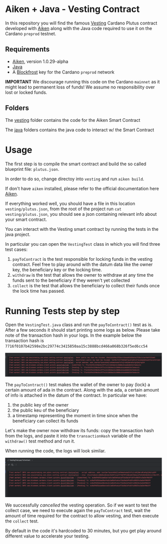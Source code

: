 # Aiken + Java - Vesting Contract

In this repository you will find the famous [Vesting](https://aiken-lang.org/example--vesting) Cardano Plutus contract 
developed with [Aiken](https://aiken-lang.org/) along with the Java code required to use it on the Cardano `preprod` testnet.

## Requirements

* [Aiken](https://aiken-lang.org/), version 1.0.29-alpha
* [Java](https://www.oracle.com/java/technologies/downloads/)
* A [Blockfrost](https://blockfrost.io/) key for the Cardano `preprod` network

**IMPORTANT** We discourage running this code on the Cardano `mainnet` as it might lead to permanent loss of funds! We
assume no responsibility over lost or locked funds. 

## Folders

The [vesting](vesting) folder contains the code for the Aiken Smart Contract

The [java](java) folders contains the java code to interact w/ the Smart Contract

# Usage 

The first step is to compile the smart contract and build the so called blueprint file: `plutus.json`.

In order to do so, change directoy into `vesting` and run `aiken build`. 

If don't have `aiken` installed, please refer to the official documentation here [Aiken](https://aiken-lang.org/).

If everything worked well, you should have a file in this location `vesting/plutus.json`, from the root of the project
run `cat vesting/plutus.json`, you should see a json containing relevant info about your smart contract.

You can interact with the Vesting smart contract by running the tests in the java project.

In particular you can open the `VestingTest` class in which you will find three test cases:

1. `payToContract` is the test responsible for locking funds in the vesting contract. Feel free to play around with the datum
data like the owner key, the beneficiary key or the locking time.
2. `withdraw` is the test that allows the owner to withdraw at any time the funds sent to the beneficiary if they weren't yet collected
3. `collect` is the test that allows the beneficiary to collect their funds once the lock time has passed.

# Running Tests step by step

Open the `VestingTest.java` class and run the `payToContract()` test as is. After a few seconds it should start printing
some logs as below. Please take note of the transaction hash in your logs. In the example below the transaction hash is
`7716f0107b42598e2bc29774c3415850aa15c3888bcd466a068b326f5ed6cc54`

![Send to Contract.png](images/send-to-contract.png)

The `payToContract()` test makes the wallet of the owner to pay (lock) a certain amount of ada in the contract. Along with 
the ada, a certain amount of info is attached in the datum of the contract. In particular we have:
1. the public key of the owner
2. the public keu of the beneficiary
3. a timestamp representing the moment in time since when the beneficiary can collect its funds

Let's make the owner now withdraw its funds: copy the transaction hash from the logs, and paste it into the `transactionHash` variable
of the `withdraw()` test method and run it.

When running the code, the logs will look similar.

![Withdraw from contract.png](images/withdraw.png)

We successfully _cancelled_ the vesting operation. So if we want to test the collect case, we need to execute again the `payToContract`
test, wait the amount of time required for the contract to allow vesting, and then execute the `collect` test.

By default in the code it's hardcoded to 30 minutes, but you get play around different value to accelerate your testing.
